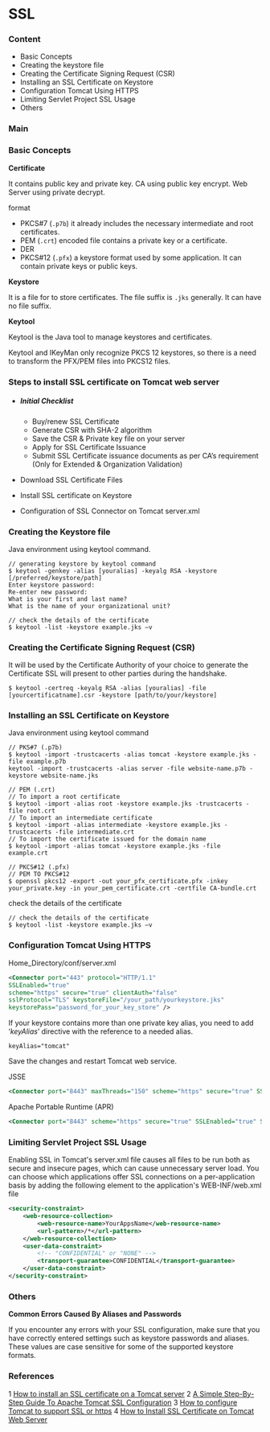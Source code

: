 # SSL

<h3 id="content">Content</h3>

- Basic Concepts
- Creating the keystore file
- Creating the Certificate Signing Request (CSR)
- Installing an SSL Certificate on Keystore 
- Configuration Tomcat Using HTTPS
- Limiting Servlet Project SSL Usage
- Others

### Main

### Basic Concepts

**Certificate** 

It contains public key and private key. CA using public key encrypt. Web Server using private decrypt.

format

- PKCS#7 (`.p7b`)  it already includes the necessary intermediate and root certificates. 
- PEM (`.crt`) encoded file contains a private key or a certificate.
- DER
- PKCS#12 (`.pfx`) a keystore format used by some application. It can contain private keys or public keys.

**Keystore**

It is a file for to store certificates. The file suffix is `.jks` generally. It can have no file suffix.

**Keytool**

Keytool is the Java tool to manage keystores and certificates. 

Keytool and IKeyMan only recognize PKCS 12 keystores, so there is a need to transform the PFX/PEM files into PKCS12 files.

### Steps to install SSL certificate on Tomcat web server

- ##### **Initial Checklist**

  - Buy/renew SSL Certificate
  - Generate CSR with SHA-2 algorithm
  - Save the CSR & Private key file on your server
  - Apply for SSL Certificate Issuance
  - Submit SSL Certificate issuance documents as per CA’s requirement (Only for Extended & Organization Validation)
  
- Download SSL Certificate Files

- Install SSL certificate on Keystore

- Configuration of SSL Connector on Tomcat server.xml



### Creating the Keystore file

Java environment using keytool command.

```shell
// generating keystore by keytool command
$ keytool -genkey -alias [youralias] -keyalg RSA -keystore [/preferred/keystore/path]
Enter keystore password:
Re-enter new password:
What is your first and last name?
What is the name of your organizational unit?

// check the details of the certificate
$ keytool -list -keystore example.jks –v
```



### Creating the Certificate Signing Request (CSR)

It will be used by the Certificate Authority of your choice to generate the Certificate SSL will present to other parties during the handshake.

```shell
$ keytool -certreq -keyalg RSA -alias [youralias] -file [yourcertificatname].csr -keystore [path/to/your/keystore]
```



### Installing an SSL Certificate on Keystore 

Java environment using keytool command

```shell
// PKS#7 (.p7b)
$ keytool -import -trustcacerts -alias tomcat -keystore example.jks -file example.p7b
keytool -import -trustcacerts -alias server -file website-name.p7b -keystore website-name.jks

// PEM (.crt)
// To import a root certificate
$ keytool -import -alias root -keystore example.jks -trustcacerts -file root.crt
// To import an intermediate certificate
$ keytool -import -alias intermediate -keystore example.jks -trustcacerts -file intermediate.crt
// To import the certificate issued for the domain name
$ keytool -import -alias tomcat -keystore example.jks -file example.crt

// PKCS#12 (.pfx)
// PEM TO PKCS#12
$ openssl pkcs12 -export -out your_pfx_certificate.pfx -inkey your_private.key -in your_pem_certificate.crt -certfile CA-bundle.crt
```

check the details of the certificate

```shell
// check the details of the certificate
$ keytool -list -keystore example.jks –v
```



### Configuration Tomcat Using HTTPS

Home_Directory/conf/server.xml

```xml
<Connector port="443" protocol="HTTP/1.1"
SSLEnabled="true"
scheme="https" secure="true" clientAuth="false"
sslProtocol="TLS" keystoreFile="/your_path/yourkeystore.jks"
keystorePass="password_for_your_key_store" />
```

If your keystore contains more than one private key alias, you need to add ‘*keyAlias*’ directive with the reference to a needed alias.

`keyAlias="tomcat"`

Save the changes and restart Tomcat web service.

JSSE

```xml
<Connector port="8443" maxThreads="150" scheme="https" secure="true" SSLEnabled="true" keystoreFile="path/to/your/keystore" keystorePass="YourKeystorePassword" clientAuth="false" keyAlias="yourAlias" sslProtocol="TLS"/>
```

Apache Portable Runtime (APR)

```xml
<Connector port="8443" scheme="https" secure="true" SSLEnabled="true" SSLCertificateFile="/path/to/your/certificate.crt" SSLCertificateKeyFile="/path/to/your/keyfile" SSLPassword="YourKeystorePassword" SSLCertificateChainFile="path/to/your/root/certificate" keyAlias="yourAlias" SSLProtocol="TLSv1"/>
```





### Limiting Servlet Project SSL Usage

Enabling SSL in Tomcat's server.xml file causes all files to be run both as secure and insecure pages, which can cause unnecessary server load. You can choose which applications offer SSL connections on a per-application basis by adding the following <security-constraint> element to the application's WEB-INF/web.xml file

```xml
<security-constraint>
	<web-resource-collection>
		<web-resource-name>YourAppsName</web-resource-name>
		<url-pattern>/*</url-pattern>
	</web-resource-collection>
	<user-data-constraint>
        <!-- "CONFIDENTIAL" or "NONE" -->
		<transport-guarantee>CONFIDENTIAL</transport-guarantee>
	</user-data-constraint>
</security-constraint>
```



### Others

**Common Errors Caused By Aliases and Passwords**

If you encounter any errors with your SSL configuration, make sure that you have correctly entered settings such as keystore passwords and aliases. These values are case sensitive for some of the supported keystore formats.



### References

1 [How to install an SSL certificate on a Tomcat server](https://helpdesk.ssls.com/hc/en-us/articles/203505171-How-to-install-an-SSL-certificate-on-a-Tomcat-server)
2 [A Simple Step-By-Step Guide To Apache Tomcat SSL Configuration](https://www.mulesoft.com/tcat/tomcat-ssl)
3 [How to configure Tomcat to support SSL or https](https://www.mkyong.com/tomcat/how-to-configure-tomcat-to-support-ssl-or-https/)
4 [How to Install SSL Certificate on Tomcat Web Server](https://aboutssl.org/how-to-install-ssl-certificate-on-tomcat-web-server/)